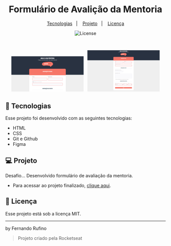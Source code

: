 <h1 align="center"> Formulário de Avalição da Mentoria </h1>

<p align="center">

<p align="center">
  <a href="#-tecnologias">Tecnologias</a>&nbsp;&nbsp;&nbsp;|&nbsp;&nbsp;&nbsp;
  <a href="#-projeto">Projeto</a>&nbsp;&nbsp;&nbsp;|&nbsp;&nbsp;&nbsp;
  <a href="#memo-licença">Licença</a>
</p>

<p align="center">
  <img alt="License" src="https://img.shields.io/static/v1?label=license&message=MIT&color=49AA26&labelColor=000000">
</p>

<br>

<p align="center">
  <img alt="Página de avaliação da mentoria - imagem parcial" src="./images/form-parcial.png" width="45%">&nbsp;&nbsp;&nbsp;<img alt="Página de avaliação da mentoria - imagem completa" src="./images/form-completo.png" width="45%">
</p>

## 🚀 Tecnologias

Esse projeto foi desenvolvido com as seguintes tecnologias:

- HTML
- CSS
- Git e Github
- Figma

## 💻 Projeto

Desafio... 
Desenvolvido formulário de avaliação da mentoria.


- Para acessar ao projeto finalizado, [clique aqui](https://fernandoalvesrufino.github.io/form-avaliacao-da-mentoria/).

 
## :memo: Licença

Esse projeto está sob a licença MIT.

---

by Fernando Rufino

> Projeto criado pela Rocketseat 
